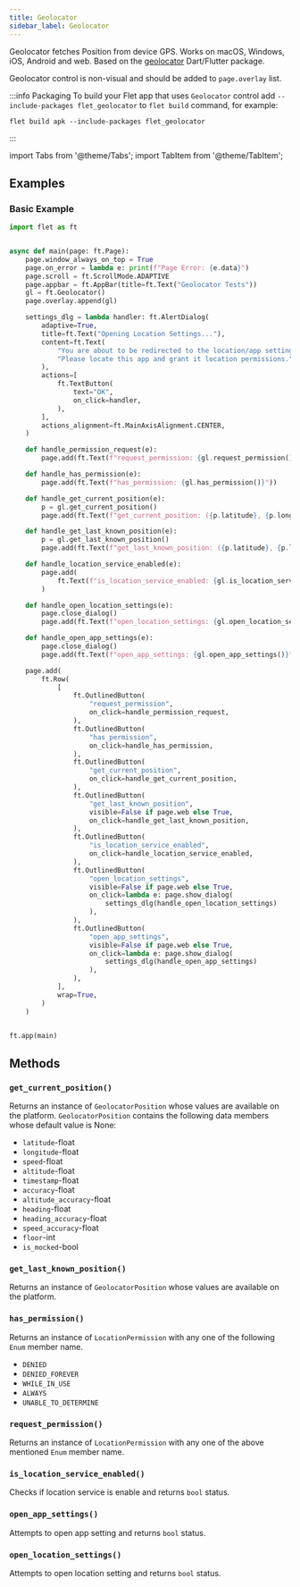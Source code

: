 ```yaml
---
title: Geolocator
sidebar_label: Geolocator
---
```


Geolocator fetches Position from device GPS. Works on macOS, Windows, iOS, Android and web.
Based on the [geolocator](https://pub.dev/packages/geolocator) Dart/Flutter package.

Geolocator control is non-visual and should be added to `page.overlay` list.

:::info Packaging
To build your Flet app that uses `Geolocator` control add `--include-packages flet_geolocator` to `flet build` command, for example:

```
flet build apk --include-packages flet_geolocator
```
:::

import Tabs from '@theme/Tabs';
import TabItem from '@theme/TabItem';

## Examples

### Basic Example

<Tabs groupId="language">
  <TabItem value="python" label="Python" default>

```python
import flet as ft


async def main(page: ft.Page):
    page.window_always_on_top = True
    page.on_error = lambda e: print(f"Page Error: {e.data}")
    page.scroll = ft.ScrollMode.ADAPTIVE
    page.appbar = ft.AppBar(title=ft.Text("Geolocator Tests"))
    gl = ft.Geolocator()
    page.overlay.append(gl)

    settings_dlg = lambda handler: ft.AlertDialog(
        adaptive=True,
        title=ft.Text("Opening Location Settings..."),
        content=ft.Text(
            "You are about to be redirected to the location/app settings. "
            "Please locate this app and grant it location permissions."
        ),
        actions=[
            ft.TextButton(
                text="OK",
                on_click=handler,
            ),
        ],
        actions_alignment=ft.MainAxisAlignment.CENTER,
    )

    def handle_permission_request(e):
        page.add(ft.Text(f"request_permission: {gl.request_permission()}"))

    def handle_has_permission(e):
        page.add(ft.Text(f"has_permission: {gl.has_permission()}"))

    def handle_get_current_position(e):
        p = gl.get_current_position()
        page.add(ft.Text(f"get_current_position: ({p.latitude}, {p.longitude})"))

    def handle_get_last_known_position(e):
        p = gl.get_last_known_position()
        page.add(ft.Text(f"get_last_known_position: ({p.latitude}, {p.longitude})"))

    def handle_location_service_enabled(e):
        page.add(
            ft.Text(f"is_location_service_enabled: {gl.is_location_service_enabled()}")
        )

    def handle_open_location_settings(e):
        page.close_dialog()
        page.add(ft.Text(f"open_location_settings: {gl.open_location_settings()}"))

    def handle_open_app_settings(e):
        page.close_dialog()
        page.add(ft.Text(f"open_app_settings: {gl.open_app_settings()}"))

    page.add(
        ft.Row(
            [
                ft.OutlinedButton(
                    "request_permission",
                    on_click=handle_permission_request,
                ),
                ft.OutlinedButton(
                    "has_permission",
                    on_click=handle_has_permission,
                ),
                ft.OutlinedButton(
                    "get_current_position",
                    on_click=handle_get_current_position,
                ),
                ft.OutlinedButton(
                    "get_last_known_position",
                    visible=False if page.web else True,
                    on_click=handle_get_last_known_position,
                ),
                ft.OutlinedButton(
                    "is_location_service_enabled",
                    on_click=handle_location_service_enabled,
                ),
                ft.OutlinedButton(
                    "open_location_settings",
                    visible=False if page.web else True,
                    on_click=lambda e: page.show_dialog(
                        settings_dlg(handle_open_location_settings)
                    ),
                ),
                ft.OutlinedButton(
                    "open_app_settings",
                    visible=False if page.web else True,
                    on_click=lambda e: page.show_dialog(
                        settings_dlg(handle_open_app_settings)
                    ),
                ),
            ],
            wrap=True,
        )
    )


ft.app(main)
```
  </TabItem>
</Tabs>

## Methods

### `get_current_position()`

Returns an instance of `GeolocatorPosition` whose values are available on the platform.
`GeolocatorPosition` contains the following data members whose default value is None:
* `latitude`-float
* `longitude`-float
* `speed`-float
* `altitude`-float
* `timestamp`-float
* `accuracy`-float
* `altitude_accuracy`-float
* `heading`-float
* `heading_accuracy`-float
* `speed_accuracy`-float
* `floor`-int
* `is_mocked`-bool

### `get_last_known_position()`

Returns an instance of `GeolocatorPosition` whose values are available on the platform.

### `has_permission()`

Returns an instance of `LocationPermission` with any one of the following `Enum` member name.
* `DENIED`
* `DENIED_FOREVER`
* `WHILE_IN_USE`
* `ALWAYS`
* `UNABLE_TO_DETERMINE`

### `request_permission()`

Returns an instance of `LocationPermission` with any one of the above mentioned `Enum` member name.

### `is_location_service_enabled()`

Checks if location service is enable and returns `bool` status.

### `open_app_settings()`

Attempts to open app setting and returns `bool` status.

### `open_location_settings()`

Attempts to open location setting and returns `bool` status.

